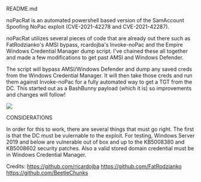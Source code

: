 
README.md

noPacRat is an automated powershell based version of the SamAccount Spoofing NoPac exploit (CVE-2021-42278 and CVE-2021-42287). 

noPacRat utilizes several pieces of code that are already out there such as FatRodzianko's AMSI bypass, rcardojba's Invoke-noPac and the Empire Windows Credential Manager dump script. I've chained these all together and made a few modifications to get past AMSI and Windows Defender. 

The script will bypass AMSI/Windows Defender and dump any saved creds from the Windows Credential Manager. It will then take those creds and run them against Invoke-noPac for a fully automated way to get a TGT from the DC. This started out as a BashBunny payload (which it is) so improvements and changes will follow!


![](nopacratdemo.gif)

CONSIDERATIONS

In order for this to work, there are several things that must go right. The first is that the DC must be vulernable to the exploit. For testing, Windows Server 2019 and below are vulnerable out of box and up to the KB5008380 and KB5008602 security patches. Also a valid stored domain credential must be in Windows Credential Manager. 

Credits: https://github.com/ricardojba https://github.com/FatRodzianko https://github.com/BeetleChunks
